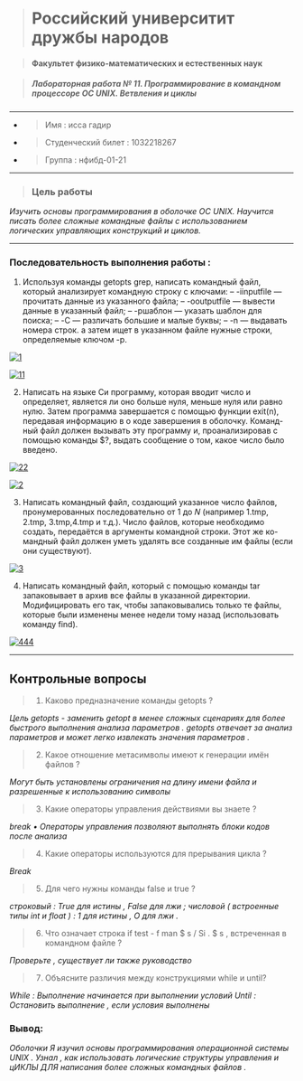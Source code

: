 > #  Российский университит дружбы народов

> #### Факультет физико-математических и естественных наук

> ##### Лабораторная работа № 11. Программирование в командном процессоре ОС UNIX. Ветвления и циклы

----


*  >  Имя : исса гадир 
*  >  Студенческий билет : 1032218267
*  >  Группа :  нфибд-01-21
----

> ### Цель работы 

*Изучить основы программирования в оболочке ОС UNIX. Научится писать более сложные командные файлы с использованием логических управляющих конструкций и циклов.*

----

### Последовательность выполнения работы :

1. Используя команды getopts grep, написать командный файл, который анализирует
командную строку с ключами:
– -iinputfile — прочитать данные из указанного файла;
– -ooutputfile — вывести данные в указанный файл;
– -pшаблон — указать шаблон для поиска;
– -C — различать большие и малые буквы;
– -n — выдавать номера строк.
а затем ищет в указанном файле нужные строки, определяемые ключом -p.

<a href="https://imgbb.com/"><img src="https://i.ibb.co/z29Rj1R/1.png" alt="1" border="0" /></a>

<a href="https://imgbb.com/"><img src="https://i.ibb.co/cxtKs2C/11.png" alt="11" border="0" /></a>


2. Написать на языке Си программу, которая вводит число и определяет, является ли оно
больше нуля, меньше нуля или равно нулю. Затем программа завершается с помощью
функции exit(n), передавая информацию в о коде завершения в оболочку. Команд-
ный файл должен вызывать эту программу и, проанализировав с помощью команды
$?, выдать сообщение о том, какое число было введено.

<a href="https://ibb.co/8DTKcBs"><img src="https://i.ibb.co/5WtMF94/22.png" alt="22" border="0" /></a>

<a href="https://imgbb.com/"><img src="https://i.ibb.co/kc6gc0x/2.png" alt="2" border="0" /></a>



3. Написать командный файл, создающий указанное число файлов, пронумерованных
последовательно от 1 до 𝑁 (например 1.tmp, 2.tmp, 3.tmp,4.tmp и т.д.). Число файлов,
которые необходимо создать, передаётся в аргументы командной строки. Этот же ко-
мандный файл должен уметь удалять все созданные им файлы (если они существуют).

<a href="https://imgbb.com/"><img src="https://i.ibb.co/wz3k3gc/3.png" alt="3" border="0" /></a>

4. Написать командный файл, который с помощью команды tar запаковывает в архив
все файлы в указанной директории. Модифицировать его так, чтобы запаковывались
только те файлы, которые были изменены менее недели тому назад (использовать
команду find).

<a href="https://ibb.co/ydztjKJ"><img src="https://i.ibb.co/BchbMvR/444.png" alt="444" border="0" /></a>

----

## **Контрольные вопросы**
> 1.	Каково предназначение команды getopts ? 

 *Цель getopts - заменить getopt в менее сложных сценариях для более быстрого выполнения анализа параметров . getopts отвечает за анализ параметров и может легко извлекать значения параметров .*

>  2. Какое отношение метасимволы имеют к генерации имён файлов ?

 
 *Могут быть установлены ограничения на длину имени файла и разрешенные к использованию символы*

>  3. Какие операторы управления действиями вы знаете ?
 
*break • Операторы управления позволяют выполнять блоки кодов после анализа* 

> 4. Какие операторы используются для прерывания цикла ?

*Break*

> 5. Для чего нужны команды false и true ?



 *строковый : True для истины , False для лжи ; числовой ( встроенные типы int и float ) : 1 для истины , О для лжи .* 

> 6. Что означает строка if test - f man $ s / Si . $ s , встреченная в командном файле ? 

*Проверьте , существует ли также руководство*


 > 7. Объясните различия между конструкциями while и until?

 
*While : Выполнение начинается при выполнении условий Until : Остановить выполнение , если условия выполнены* 


### **Вывод:**


*Оболочки Я изучил основы программирования операционной системы UNIX . Узнал , как использовать логические структуры управления и цИКЛЫ ДЛЯ написания более сложных командных файлов .*
